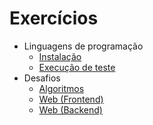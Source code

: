 # Exercícios

- Linguagens de programação
  - [Instalação](languages/installation/)
  - [Execução de teste](languages/test/)
- Desafios
  - [Algoritmos](problems/algorithms/)
  - [Web (Frontend)](problems/front-end/)
  - [Web (Backend)](problems/back-end/)